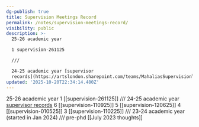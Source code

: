 ```yaml
---
dg-publish: true
title: Supervision Meetings Record
permalink: /notes/supervision-meetings-record/
visibility: public
description: >-
  25-26 academic year

  1 supervision-261125

  ///

  24-25 academic year [supervisor
  records](https://artslondon.sharepoint.com/teams/MahaliasSupervisionTeam/Shared%20D
updated: '2025-10-20T22:34:14.480Z'
---
```

25-26 academic year
1 [[supervision-261125]]
///
24-25 academic year [supervisor records](https://artslondon.sharepoint.com/teams/MahaliasSupervisionTeam/Shared%20Documents/Forms/AllItems.aspx?id=%2Fteams%2FMahaliasSupervisionTeam%2FShared%20Documents%2FGeneral%2FSupervision%20Report%20Forms%202425&viewid=00438bf5%2Dd637%2D4516%2Db4c6%2Dfe364f17829d)
6 [[supervision-110925]]
5 [[supervision-120625]]
4 [[supervision-010525]]
3 [[supervision-110225]]
///
23-24 academic year (started in Jan 2024)
///
pre-phd
[[July 2023 thoughts]]
